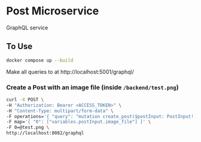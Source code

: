 # Post Microservice
GraphQL service

## To Use

```bash
docker compose up --build
```

Make all queries to at http://localhost:5001/graphql/

### Create a Post with an image file (inside `/backend/test.png`)
```bash
curl -X POST \
-H "Authorization: Bearer <ACCESS_TOKEN>" \
-H "Content-Type: multipart/form-data" \
-F operations='{ "query": "mutation create_post($postInput: PostInput!) { create_post(post: $postInput) { post_id title } }", "variables": { "postInput": { "user_id": 123, "title": "Sample Post", "location_latitude": 37.7749, "location_longitude": -122.4194, "available_reservations": 2, "total_reservations": 5, "time_end": "2023-03-20T18:00:00", "image_file": null, "file_name": "test.png" } } }' \
-F map='{ "0": ["variables.postInput.image_file"] }' \
-F 0=@test.png \
http://localhost:8082/graphql
```
